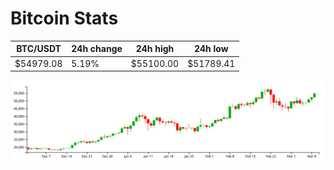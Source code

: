 # Bitcoin Stats

BTC/USDT|24h change|24h high|24h low|
|---|---|---|---|
|$54979.08|5.19%|$55100.00|$51789.41|

<img src="./chart.svg">
